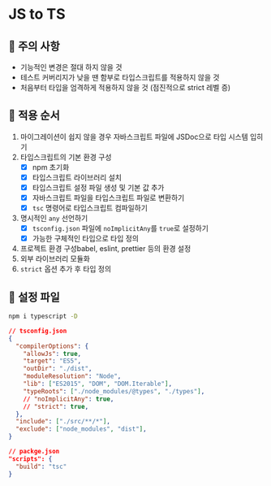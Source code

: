 # JS to TS

## 🐇 주의 사항

* 기능적인 변경은 절대 하지 않을 것
* 테스트 커버리지가 낮을 땐 함부로 타입스크립트를 적용하지 않을 것
* 처음부터 타입을 엄격하게 적용하지 않을 것 (점진적으로 strict 레벨 증)

## 🐇 적용 순서

1. 마이그레이션이 쉽지 않을 경우 자바스크립트 파일에 JSDoc으로 타입 시스템 입히기
2. 타입스크립트의 기본 환경 구성
   * [x] npm 초기화
   * [x] 타입스크립트 라이브러리 설치
   * [x] 타입스크립트 설정 파일 생성 및 기본 값 추가
   * [x] 자바스크립트 파일을 타입스크립트 파일로 변환하기
   * [x] `tsc` 명령어로 타입스크립트 컴파일하기
3. 명시적인 `any` 선언하기
   * [x] `tsconfig.json` 파일에 `noImplicitAny`를 `true`로 설정하기
   * [x] 가능한 구체적인 타입으로 타입 정의
4. 프로젝트 환경 구성babel, eslint, prettier 등의 환경 설정
5. 외부 라이브러리 모듈화
6. `strict` 옵션 추가 후 타입 정의

## 🐇 설정 파일

```bash
npm i typescript -D
```

```json
// tsconfig.json
{
  "compilerOptions": {
    "allowJs": true,
    "target": "ES5",
    "outDir": "./dist",
    "moduleResolution": "Node",
    "lib": ["ES2015", "DOM", "DOM.Iterable"],
    "typeRoots": ["./node_modules/@types", "./types"],
    // "noImplicitAny": true,
    // "strict": true,
  },
  "include": ["./src/**/*"],
  "exclude": ["node_modules", "dist"],
}

```

```json
// packge.json
"scripts": {
  "build": "tsc"
}
```
